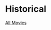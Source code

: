 # Historical

[All Movies](Historical%20ed76d818752743c2a61e711b9909e370/All%20Movies%20ba8a9e9816ee49c9974ce71db9038ca8.csv)